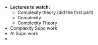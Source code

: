 - **Lectures to watch:**
    - Complexity theory (did the first part)
    - Complexity
    - Complexity Theory
- Complexity Supo work
- AI Supo work
- 
